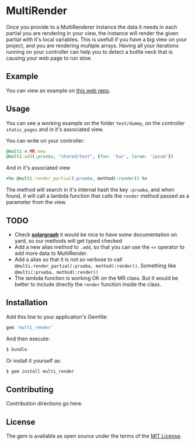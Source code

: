 # MultiRender
Once you provide to a MultiRenderer instance the data it needs in each partial you are rendering in your view, the instance will render the given partial with it's local variables. This is usefull if you have a big view on your project, and you are rendering multiple arrays. Having all your iterations running on your controller can help you to detect a bottle neck that is causing your web page to run slow.

## Example
You can view an example on [this web repo](https://github.com/KarlHeitmann/multi_render_rails_test).

## Usage

You can see a working example on the folder `test/dummy`, on the controller `static_pages` and in it's associated view.

You can write on your controller:

```ruby
@multi = MR.new
@multi.add(:prueba, "shared/test", {foo: 'bar', lorem: 'ipsum'})
```

And in it's associated view

```ruby
<%= @multi.render_partial(:prueba, method(:render)) %>
```

The method will search in it's internal hash the key `:prueba`, and when found, it will call a lambda function that calls the `render` method passed as a parameter from the view.

## TODO

- Check **[solargraph](https://solargraph.org/guides/type-checking)** it would be nice to have some documentation on yard, so our methods will get typed checked 
- Add a new alias method to `.add`, so that you can use the `<<` operator to add more data to MultiRender.
- Add a alias so that it is not so verbose to call `@multi.render_partial(:prueba, method(:render))`. Something like `@multi(:prueba, method(:render))`
- The lambda function is working OK on the MR class. But it would be better to include directly the `render` function inside the class.


## Installation
Add this line to your application's Gemfile:

```ruby
gem 'multi_render'
```

And then execute:
```bash
$ bundle
```

Or install it yourself as:
```bash
$ gem install multi_render
```

## Contributing
Contribution directions go here.

## License
The gem is available as open source under the terms of the [MIT License](https://opensource.org/licenses/MIT).
